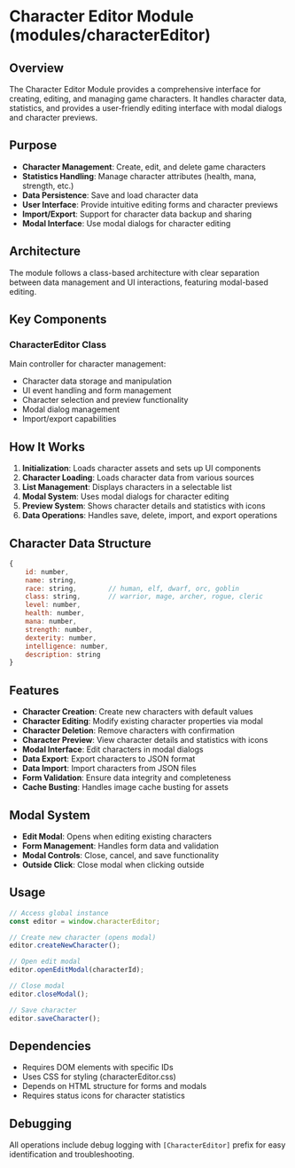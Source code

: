 # Character Editor Module (modules/characterEditor)

## Overview
The Character Editor Module provides a comprehensive interface for creating, editing, and managing game characters. It handles character data, statistics, and provides a user-friendly editing interface with modal dialogs and character previews.

## Purpose
- **Character Management**: Create, edit, and delete game characters
- **Statistics Handling**: Manage character attributes (health, mana, strength, etc.)
- **Data Persistence**: Save and load character data
- **User Interface**: Provide intuitive editing forms and character previews
- **Import/Export**: Support for character data backup and sharing
- **Modal Interface**: Use modal dialogs for character editing

## Architecture
The module follows a class-based architecture with clear separation between data management and UI interactions, featuring modal-based editing.

## Key Components

### CharacterEditor Class
Main controller for character management:
- Character data storage and manipulation
- UI event handling and form management
- Character selection and preview functionality
- Modal dialog management
- Import/export capabilities

## How It Works

1. **Initialization**: Loads character assets and sets up UI components
2. **Character Loading**: Loads character data from various sources
3. **List Management**: Displays characters in a selectable list
4. **Modal System**: Uses modal dialogs for character editing
5. **Preview System**: Shows character details and statistics with icons
6. **Data Operations**: Handles save, delete, import, and export operations

## Character Data Structure
```javascript
{
    id: number,
    name: string,
    race: string,        // human, elf, dwarf, orc, goblin
    class: string,       // warrior, mage, archer, rogue, cleric
    level: number,
    health: number,
    mana: number,
    strength: number,
    dexterity: number,
    intelligence: number,
    description: string
}
```

## Features
- **Character Creation**: Create new characters with default values
- **Character Editing**: Modify existing character properties via modal
- **Character Deletion**: Remove characters with confirmation
- **Character Preview**: View character details and statistics with icons
- **Modal Interface**: Edit characters in modal dialogs
- **Data Export**: Export characters to JSON format
- **Data Import**: Import characters from JSON files
- **Form Validation**: Ensure data integrity and completeness
- **Cache Busting**: Handles image cache busting for assets

## Modal System
- **Edit Modal**: Opens when editing existing characters
- **Form Management**: Handles form data and validation
- **Modal Controls**: Close, cancel, and save functionality
- **Outside Click**: Close modal when clicking outside

## Usage
```javascript
// Access global instance
const editor = window.characterEditor;

// Create new character (opens modal)
editor.createNewCharacter();

// Open edit modal
editor.openEditModal(characterId);

// Close modal
editor.closeModal();

// Save character
editor.saveCharacter();
```

## Dependencies
- Requires DOM elements with specific IDs
- Uses CSS for styling (characterEditor.css)
- Depends on HTML structure for forms and modals
- Requires status icons for character statistics

## Debugging
All operations include debug logging with `[CharacterEditor]` prefix for easy identification and troubleshooting.
